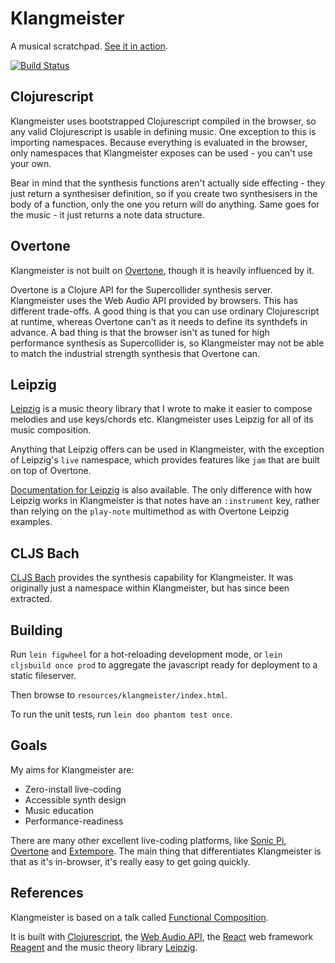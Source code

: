 Klangmeister
============

A musical scratchpad. [See it in action](http://ctford.github.io/klangmeister/).

[![Build Status](https://travis-ci.org/ctford/klangmeister.png)](https://travis-ci.org/ctford/klangmeister)

Clojurescript
-------------

Klangmeister uses bootstrapped Clojurescript compiled in the browser, so any valid Clojurescript is usable in defining music. One exception to this is importing namespaces. Because everything is evaluated in the browser, only namespaces that Klangmeister exposes can be used - you can't use your own.

Bear in mind that the synthesis functions aren't actually side effecting - they just return a synthesiser definition, so if you create two synthesisers in the body of a function, only the one you return will do anything. Same goes for the music - it just returns a note data structure.

Overtone
--------

Klangmeister is not built on [Overtone](https://overtone.github.io/), though it is heavily influenced by it.

Overtone is a Clojure API for the Supercollider synthesis server. Klangmeister uses the Web Audio API provided by browsers. This has different trade-offs. A good thing is that you can use ordinary Clojurescript at runtime, whereas Overtone can't as it needs to define its synthdefs in advance. A bad thing is that the browser isn't as tuned for high performance synthesis as Supercollider is, so Klangmeister may not be able to match the industrial strength synthesis that Overtone can.

Leipzig
-------

[Leipzig](https://github.com/ctford/leipzig) is a music theory library that I wrote to make it easier to compose melodies and use keys/chords etc. Klangmeister uses Leipzig for all of its music composition.

Anything that Leipzig offers can be used in Klangmeister, with the exception of Leipzig's `live` namespace, which provides features like `jam` that are built on top of Overtone.

[Documentation for Leipzig](http://ctford.github.io/leipzig/) is also available. The only difference with how Leipzig works in
Klangmeister is that notes have an `:instrument` key, rather than relying on the `play-note` multimethod as with Overtone Leipzig
examples.

CLJS Bach
---------

[CLJS Bach](https://github.com/ctford/cljs-bach) provides the synthesis capability for Klangmeister. It was originally just
a namespace within Klangmeister, but has since been extracted.

Building
--------

Run `lein figwheel` for a hot-reloading development mode, or `lein cljsbuild once prod` to aggregate the javascript ready for deployment to a static fileserver.

Then browse to `resources/klangmeister/index.html`.

To run the unit tests, run `lein doo phantom test once`.

Goals
-----
My aims for Klangmeister are:
* Zero-install live-coding
* Accessible synth design
* Music education
* Performance-readiness

There are many other excellent live-coding platforms, like [Sonic Pi](http://sonic-pi.net/), [Overtone](https://overtone.github.io/) and [Extempore](http://extempore.moso.com.au/). The main thing that differentiates Klangmeister is that as it's in-browser, it's really easy to get going quickly.

References
----------
Klangmeister is based on a talk called [Functional Composition](https://www.youtube.com/watch?v=Mfsnlbd-4xQ).

It is built with [Clojurescript](https://github.com/clojure/clojurescript), the [Web Audio API](https://www.w3.org/TR/webaudio/),
the [React](https://facebook.github.io/react/) web framework [Reagent](https://github.com/reagent-project/reagent)
and the music theory library [Leipzig](https://github.com/ctford/leipzig).
